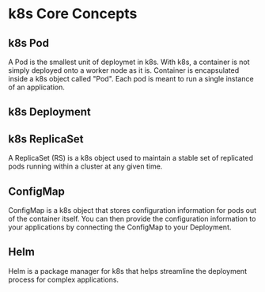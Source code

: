 # k8s Core Concepts 

## k8s Pod 
A Pod is the smallest unit of deploymet in k8s.
With k8s, a container is not simply deployed onto a worker node as it is. 
Container is encapsulated inside a k8s object called "Pod".
Each pod is meant to run a single instance of an application.

## k8s Deployment 


## k8s ReplicaSet 
A ReplicaSet (RS) is a k8s object used to maintain a stable set of replicated pods running within a cluster at any given time.

## ConfigMap 
ConfigMap is a k8s object that stores configuration information for pods out of the container itself.
You can then provide the configuration information to your applications by connecting the ConfigMap to your Deployment.

## Helm
Helm is a package manager for k8s that helps streamline the deployment process for complex applications.
